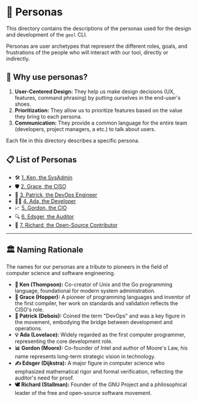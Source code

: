 # 👥 Personas

This directory contains the descriptions of the personas used for the design and development of the `geol` CLI.

Personas are user archetypes that represent the different roles, goals, and frustrations of the people who will interact with our tool, directly or indirectly.

## 🤔 Why use personas?

1.  **User-Centered Design:** They help us make design decisions (UX, features, command phrasing) by putting ourselves in the end-user's shoes.
2.  **Prioritization:** They allow us to prioritize features based on the value they bring to each persona.
3.  **Communication:** They provide a common language for the entire team (developers, project managers, a etc.) to talk about users.

Each file in this directory describes a specific persona.

## 📋 List of Personas

- 🛠️ [1. Ken, the SysAdmin](./01-ken-sys-admin.md)
- 🛡️ [2. Grace, the CISO](./02-grace-ciso.md)
- 🚀 [3. Patrick, the DevOps Engineer](./03-patrick-devops.md)
- 👩‍💻 [4. Ada, the Developer](./04-ada-developer.md)
- 📈 [5. Gordon, the CIO](./05-gordon-cio.md)
- 🔍 [6. Edsger, the Auditor](./06-edsger-auditor.md)
- 🤝 [7. Richard, the Open-Source Contributor](./07-richard-contributor.md)

---

## 🏛️ Naming Rationale

The names for our personas are a tribute to pioneers in the field of computer science and software engineering.

- **🐧 Ken (Thompson):** Co-creator of Unix and the Go programming language, foundational for modern system administration.
- **🚢 Grace (Hopper):** A pioneer of programming languages and inventor of the first compiler, her work on standards and validation reflects the CISO's role.
- **🌉 Patrick (Debois):** Coined the term "DevOps" and was a key figure in the movement, embodying the bridge between development and operations.
- **💡 Ada (Lovelace):** Widely regarded as the first computer programmer, representing the core development role.
- **📊 Gordon (Moore):** Co-founder of Intel and author of Moore's Law, his name represents long-term strategic vision in technology.
- **✍️ Edsger (Dijkstra):** A major figure in computer science who emphasized mathematical rigor and formal verification, reflecting the auditor's need for proof.
- **🕊️ Richard (Stallman):** Founder of the GNU Project and a philosophical leader of the free and open-source software movement.
